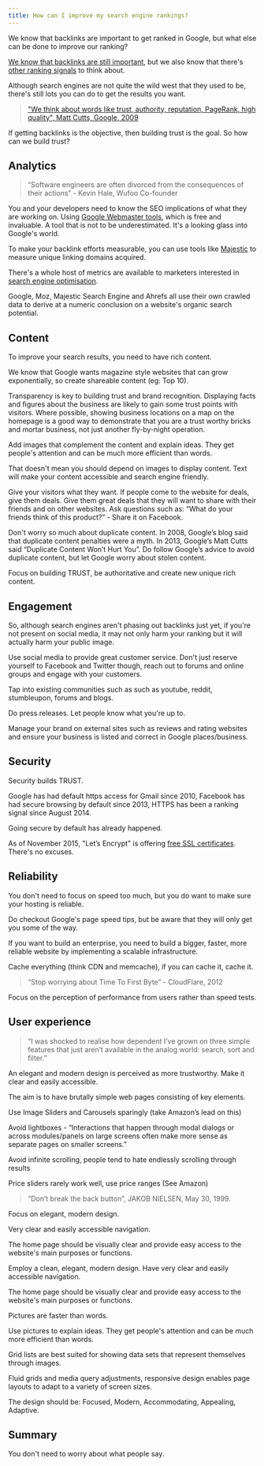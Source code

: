 ```yaml
---
title: How can I improve my search engine rankings?
---
```


We know that backlinks are important to get ranked in Google, but what else can be done to improve our ranking?

[We know that backlinks are still important](http://wade.be/internet/development/2017/05/30/have-backlinks-become-irrelevant.html), but we also know that there's [other ranking signals](https://moz.com/blog/the-myth-of-googles-200-ranking-factors) to think about.

Although search engines are not quite the wild west that they used to be, there's still lots you can do to get the results you want.

> ["We think about words like trust, authority, reputation, PageRank, high quality", Matt Cutts, Google, 2009](https://youtu.be/LMfWPWUh5uU)

If getting backlinks is the objective, then building trust is the goal. So how can we build trust?

## Analytics

> “Software engineers are often divorced from the consequences of their actions” - Kevin Hale, Wufoo Co-founder

You and your developers need to know the SEO implications of what they are working on. Using [Google Webmaster tools](https://www.google.com/webmasters/tools/), which is free and invaluable. A tool that is not to be underestimated. It's a looking glass into Google's world.

To make your backlink efforts measurable, you can use tools like [Majestic](https://en.wikipedia.org/wiki/Majestic_Search_Engine) to measure unique linking domains acquired.

There's a whole host of metrics are available to marketers interested in [search engine optimisation](https://en.wikipedia.org/wiki/Search_engine_optimization_metrics).

Google, Moz, Majestic Search Engine and Ahrefs all use their own crawled data to derive at a numeric conclusion on a website's organic search potential.

## Content

To improve your search results, you need to have rich content.

We know that Google wants magazine style websites that can grow exponentially, so create shareable content (eg: Top 10).

Transparency is key to building trust and brand recognition. Displaying facts and figures about the business are likely to gain some trust points with visitors. Where possible, showing business locations on a map on the homepage is a good way to demonstrate that you are a trust worthy bricks and mortar business, not just another fly-by-night operation.

Add images that complement the content and explain ideas. They get people's attention and can be much more efficient than words.

That doesn't mean you should depend on images to display content. Text will make your content accessible and search engine friendly.

Give your visitors what they want. If people come to the website for deals, give them deals. Give them great deals that they will want to share with their friends and on other websites. Ask questions such as: “What do your friends think of this product?” - Share it on Facebook.

Don't worry so much about duplicate content. In 2008, Google’s blog said that duplicate content penalties were a myth. In 2013, Google’s Matt Cutts said “Duplicate Content Won’t Hurt You”. Do follow Google’s advice to avoid duplicate content, but let Google worry about stolen content.

Focus on building TRUST, be authoritative and create new unique rich content.

## Engagement

So, although search engines aren't phasing out backlinks just yet, if you're not present on social media, it may not only harm your ranking but it will actually harm your public image.

Use social media to provide great customer service. Don't just reserve yourself to Facebook and Twitter though, reach out to forums and online groups and engage with your customers.

Tap into existing communities such as such as youtube, reddit, stumbleupon, forums and blogs.

Do press releases. Let people know what you're up to.

Manage your brand on external sites such as reviews and rating websites and ensure your business is listed and correct in Google places/business.

## Security

Security builds TRUST.

Google has had default https access for Gmail since 2010, Facebook has had secure browsing by default since 2013, HTTPS has been a ranking signal since August 2014.

Going secure by default has already happened.

As of November 2015, "Let’s Encrypt" is offering [free SSL certificates](https://letsencrypt.org/). There's no excuses.

## Reliability

You don't need to focus on speed too much, but you do want to make sure your hosting is reliable.

Do checkout Google's page speed tips, but be aware that they will only get you some of the way.

If you want to build an enterprise, you need to build a bigger, faster, more reliable website by implementing a scalable infrastructure.

Cache everything (think CDN and memcache), if you can cache it, cache it.

> “Stop worrying about Time To First Byte” - CloudFlare, 2012

Focus on the perception of performance from users rather than speed tests.

## User experience

> “I was shocked to realise how dependent I’ve grown on three simple features that just aren’t available in the analog world: search, sort and filter.”

An elegant and modern design is perceived as more trustworthy. Make it clear and easily accessible.

The aim is to have brutally simple web pages consisting of key elements.

Use Image Sliders and Carousels sparingly (take Amazon’s lead on this)

Avoid lightboxes - “Interactions that happen through modal dialogs or across modules/panels on large screens often make more sense as separate pages on smaller screens.”

Avoid infinite scrolling, people tend to hate endlessly scrolling through results

Price sliders rarely work well, use price ranges (See Amazon)

> “Don’t break the back button”, JAKOB NIELSEN, May 30, 1999.

Focus on elegant, modern design.

Very clear and easily accessible navigation.

The home page should be visually clear and provide easy access to the website's main purposes or functions.

Employ a clean, elegant, modern design. Have very clear and easily accessible navigation.

The home page should be visually clear and provide easy access to the website's main purposes or functions.

Pictures are faster than words.

Use pictures to explain ideas. They get people's attention and can be much more efficient than words.

Grid lists are best suited for showing data sets that represent themselves through images.

Fluid grids and media query adjustments, responsive design enables page layouts to adapt to a variety of screen sizes.

The design should be: Focused, Modern, Accommodating, Appealing, Adaptive.

## Summary

You don't need to worry about what people say.